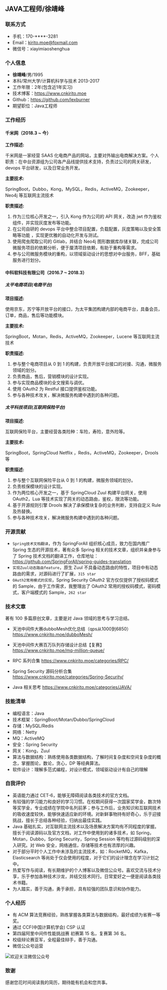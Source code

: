 ## JAVA工程师/徐靖峰

### 联系方式

- 手机：170-****-3281
- Email：kirito.moe@foxmail.com 
- 微信号：xiayimiaoshenghua

### 个人信息

- **徐靖峰**/男/1995
- 本科/常州大学/计算机科学与技术 2013-2017
- 工作年限：2年(包含近1年实习)
- 技术博客：https://www.cnkirito.moe
- Github：https://github.com/lexburner
- 期望职位：Java工程师

### 工作经历

#### 千米网（2018.3 ~ 今）

**工作描述:**

千米网是一家经营 SAAS 化电商产品的网站，主要对外输出电商解决方案。个人职责：在中台资源组为公司各产品线提供技术支持，负责过公司的网关研发，devops 平台研发，以及日常业务开发。

**主要技术:**

SpringBoot，Dubbo，Kong，MySQL，Redis，ActiveMQ，Zookeeper，Neo4j 等互联网主流技术

**职责描述:**

1. 作为三位核心开发之一，引入 Kong 作为公司的 API 网关，改造 jwt 作为鉴权组件，并实现灰度发布等功能。
2. 在公司自研的 devops 平台中整合项目配置，负载配置，灰度策略以及安全策略等功能 ，实现更优雅的自动化开发与测试。
3. 使用爬虫爬取公司的 Gitlab，并结合 Neo4j 图形数据库存储关联，完成公司微服务项目的依赖分析，便于厘清项目依赖，有助于重构等需求。
4. 参与公司微服务模块的重构，以领域驱动设计的思想对中台服务，BFF，基础服务进行划分。

#### 中科软科技有限公司（2016.7 ~ 2018.3）

##### 太平电商项目(电商平台)

**项目描述:**

使用京东，苏宁等开放平台的接口，为太平集团构建内部的电商平台，具备会员，订单，商品，售后等功能模块。

**主要技术:**

SpringBoot，Motan，Redis，ActiveMQ，Zookeeper，Lucene  等互联网主流技术

**职责描述:**

1. 参与整个电商项目从 0 到 1 的构建，负责开放平台接口的对接、沟通，微服务领域的划分。
2. 负责商品，售后，营销模块的设计实现。
3. 参与实现商品模块的全文搜索与调优。
4. 使用 OAuth2 为 Restful 接口提供鉴权功能。
5. 参与各种技术攻关，解决微服务构建中遇到的各种问题。

##### 太平科技项目(互联网保险平台)

**项目描述:**

互联网保险平台，主要经营各类险种：车险，寿险，意外险等。

**主要技术:**

SpringBoot，SpringCloud Netflix ，Redis，ActiveMQ，Zookeeper，Drools 等

**职责描述:**

1. 参与整个互联网保险平台从 0 到 1 的构建，微服务领域的划分。
2. 负责核保模块的设计实现。
3. 作为两位核心开发之一，基于 SpringCloud Zuul 构建平台网关，使用 OAuth2，Lua 等技术实现了网关的动态路由，鉴权，限流等功能。
4. 基于开源规则引擎 Drools 解决了承保模块复杂的业务判断，支持自定义 Rule 及热替换。
5. 参与各种技术攻关，解决微服务构建中遇到的各种问题。

### 开源贡献

- `Spring技术文档翻译`，作为 SpringForAll 组织核心成员，致力在国内推广 Spring 生态的开源技术，著有众多 Spring 相关的技术文章，组织并亲身参与了 Spring 技术文档的翻译工作，仓库地址：https://github.com/SpringForAll/spring-guides-translation 
- `实现Zuul动态路由feature`，原生 Zuul 不具备动态路由的特性，项目中有动态路由的需求，对源码进行了扩展，`315 star `
- `OAuth2常用模式的实现`，Spring Security OAuth2 官方仅仅提供了授权码模式的 Sample，由于工作需求，我整理出了 OAuth2 常用的授权码模式，密码模式，客户端模式的 Sample，`262 star`

### 技术文章

著有 100 多篇原创文章，主要是对 Java 领域的思考与学习总结。

- 天池中间件大赛dubboMesh优化总结（qps从1000到6850）https://www.cnkirito.moe/dubboMesh/

- 天池中间件大赛百万队列存储设计总结【复赛】https://www.cnkirito.moe/mq-million-queue/

- RPC 系列合集 https://www.cnkirito.moe/categories/RPC/

- Spring Security 源码分析合集 https://www.cnkirito.moe/categories/Spring-Security/

- Java 相关思考 https://www.cnkirito.moe/categories/JAVA/

### 技能清单

- 编程语言：Java
- 技术框架：SpringBoot/Motan/Dubbo/SpringCloud
- 存储：MySQL/Redis
- 网络：Netty
- MQ：ActiveMQ
- 安全：Spring Security
- 网关：Kong，Zuul
- 算法与数据结构：熟练使用各类数据结构，了解时间复杂度和空间复杂度的概念，掌握图论，数论，贪心，DP 等经典算法。
- 软件设计：理解多范式编程，对设计模式，领域驱动设计有自己的理解

### 自我评价

- 英语能力通过 CET-6，能够无障碍阅读各类技术的官方文档。
- 有较强的学习能力和良好的学习习惯。在校期间获得一次国家奖学金，数次特等奖学金，专业成绩在学院中名列前茅；参与工作后，业务知识和互联网技术的吸收速度较快，能够快速适应新的环境。对新鲜事物持有好奇心，乐于迎接挑战，擅长于总结各种经验，归纳出最佳实践。
- Java 基础扎实，对互联网主流技术以及场景解决方案均有不同程度的掌握。擅长于阅读源码以及官方文档，对工作中使用到的诸多技术，如 Spring，Motan，Dubbo，Spring Security，Spring Session  等均有过源码级别的深入研究。对 Web 安全，网络通信，存储等技术也有浓厚的兴趣。
- 对于部分平时个人工作中未涉及的主流技术，如：RocketMQ，Kafka，Elasticsearch 等尚处于仅会使用的程度，对于它们的设计理念在学习计划之中。
- 热爱写作与阅读，有长期维护的个人博客以及微信公众号。喜欢交流与技术分享，乐于参加各种技术沙龙，并结交技术同行。日常爱好之一便是阅读各类技术书籍。
- 为人踏实，善于沟通，勇于承担，具有较强的团队意识和协作能力。 

### 个人经历

- 有 ACM 算法竞赛经验，熟练掌握各类算法与数据结构，最好成绩为省赛一等奖。
- 通过 CCF(中国计算机学会) CSP 认证
- 第四届阿里中间件性能挑战赛 初赛第 15 名，复赛第 36 名。
- 校级辩论赛亚军，全程最佳辩手，善于沟通。
- 微信公众号运营

![欢迎关注微信公众号](http://ov0zuistv.bkt.clouddn.com/qrcode_for_gh_c06057be7960_258.jpg)

### 致谢

感谢您花时间阅读我的简历，期待能有机会和您共事。